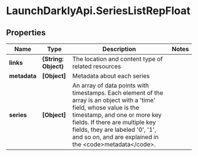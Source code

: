 # LaunchDarklyApi.SeriesListRepFloat

## Properties

Name | Type | Description | Notes
------------ | ------------- | ------------- | -------------
**links** | **{String: Object}** | The location and content type of related resources | 
**metadata** | **[Object]** | Metadata about each series | 
**series** | **[Object]** | An array of data points with timestamps. Each element of the array is an object with a &#39;time&#39; field, whose value is the timestamp, and one or more key fields. If there are multiple key fields, they are labeled &#39;0&#39;, &#39;1&#39;, and so on, and are explained in the &lt;code&gt;metadata&lt;/code&gt;. | 


